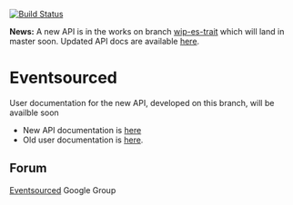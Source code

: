 [![Build Status](https://secure.travis-ci.org/eligosource/eventsourced.png)](http://travis-ci.org/eligosource/eventsourced)

**News:** A new API is in the works on branch [wip-es-trait](https://github.com/eligosource/eventsourced/tree/wip-es-trait) which will land in master soon. Updated API docs are available [here](http://eligosource.github.com/eventsourced/#org.eligosource.eventsourced.core.package).

Eventsourced
============

User documentation for the new API, developed on this branch, will be availble soon

- New API documentation is [here](http://eligosource.github.com/eventsourced/#org.eligosource.eventsourced.core.package)
- Old user documentation is [here](https://github.com/eligosource/eventsourced/blob/master/README.md).

Forum
-----

[Eventsourced](http://groups.google.com/group/eventsourced) Google Group